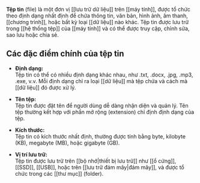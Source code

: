 **Tệp tin** (file) là một đơn vị [[lưu trữ dữ liệu]] trên [[máy tính]], được tổ chức theo định dạng nhất định để chứa thông tin, văn bản, hình ảnh, âm thanh, [[chương trình]], hoặc bất kỳ loại [[dữ liệu]] nào khác. Tệp tin được lưu trữ trong [[hệ thống tệp]] của [[máy tính]] và có thể được truy cập, chỉnh sửa, sao lưu hoặc chia sẻ.
## Các đặc điểm chính của tệp tin

- **Định dạng:**  
    Tệp tin có thể có nhiều định dạng khác nhau, như .txt, .docx, .jpg, .mp3, .exe, v.v. Mỗi định dạng chỉ ra loại [[dữ liệu]] mà tệp chứa và cách mà [[dữ liệu]] đó được xử lý.
    
- **Tên tệp:**  
    Tệp tin được đặt tên để người dùng dễ dàng nhận diện và quản lý. Tên tệp thường kết hợp với phần mở rộng (extension) chỉ định định dạng của tệp.
    
- **Kích thước:**  
    Tệp tin có kích thước nhất định, thường được tính bằng byte, kilobyte (KB), megabyte (MB), hoặc gigabyte (GB).
    
- **Vị trí lưu trữ:**  
    Tệp tin được lưu trữ trên [[bộ nhớ|thiết bị lưu trữ]] như [[ổ cứng]], [[SSD]], [[USB]], hoặc trên [[lưu trữ đám mây|đám mây]], và được tổ chức trong các [[thư mục]] (folder).